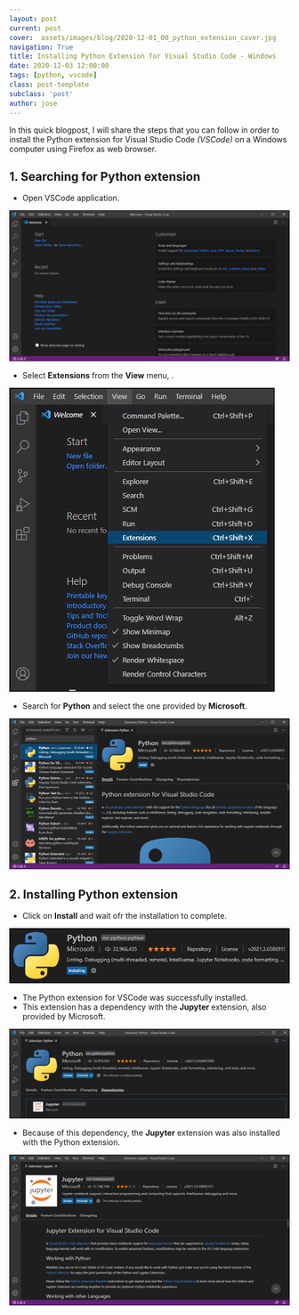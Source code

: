 ```yaml
---
layout: post
current: post
cover:  assets/images/blog/2020-12-01_00_python_extension_cover.jpg
navigation: True
title: Installing Python Extension for Visual Studio Code - Windows
date: 2020-12-03 12:00:00
tags: [python, vscode]
class: post-template
subclass: 'post'
author: jose
---
```


In this quick blogpost, I will share the steps that you can follow in order to install the Python extension for Visual Studio Code *(VSCode)* on a Windows computer using Firefox as web browser.

## 1. Searching for Python extension
* Open VSCode application.

![](assets/images/blog/2020-12-01_01_vscode_window.jpg)

* Select **Extensions** from the **View** menu, .

![](assets/images/blog/2020-12-01_02_view_extensions.jpg)

* Search for **Python** and select the one provided by **Microsoft**.

![](assets/images/blog/2020-12-01_03_python_extension.jpg)

## 2. Installing Python extension
* Click on **Install** and wait ofr the installation to complete.

![](assets/images/blog/2020-12-01_04_wait_installation.jpg)

* The Python extension for VSCode was successfully installed.
* This extension has a dependency with the **Jupyter** extension, also provided by Microsoft.

![](assets/images/blog/2020-12-01_05_python_extension_installed.jpg)

* Because of this dependency, the **Jupyter** extension was also installed with the Python extension.

![](assets/images/blog/2020-12-01_06_Jupyter_extension_installed.jpg)
